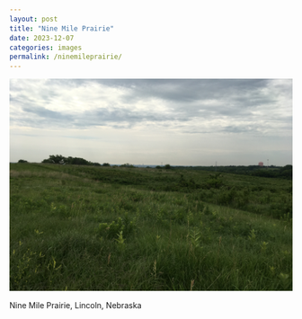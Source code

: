 ```yaml
---
layout: post
title: "Nine Mile Prairie"
date: 2023-12-07
categories: images
permalink: /ninemileprairie/
---
```


![Nine Mile Prairie](https://github.com/matthewjmiller/mattmiller/blob/gh-pages/_assets/IMG_8543%202.JPG?raw=true)

Nine Mile Prairie, Lincoln, Nebraska